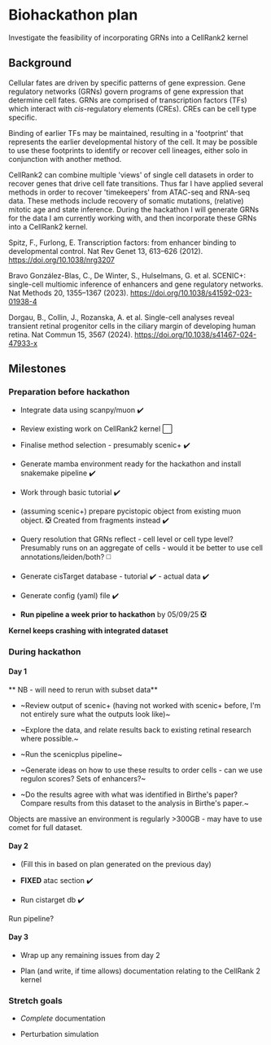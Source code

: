 # Biohackathon plan

Investigate the feasibility of incorporating GRNs into a CellRank2 kernel

## Background

Cellular fates are driven by specific patterns of gene expression. Gene regulatory networks (GRNs) govern programs of gene expression that determine cell fates. GRNs are comprised of transcription factors (TFs) which interact with _cis_-regulatory elements (CREs). CREs can be cell type specific. 

Binding of earlier TFs may be maintained, resulting in a 'footprint' that represents the earlier developmental history of the cell. It may be possible to use these footprints to identify or recover cell lineages, either solo in conjunction with another method.

CellRank2 can combine multiple 'views' of single cell datasets in order to recover genes that drive cell fate transitions. Thus far I have applied several methods in order to recover 'timekeepers' from ATAC-seq and RNA-seq data. These methods include recovery of somatic mutations, (relative) mitotic age and state inference. During the hackathon I will generate GRNs for the data I am currently working with, and then incorporate these GRNs into a CellRank2 kernel.

Spitz, F., Furlong, E. Transcription factors: from enhancer binding to developmental control. Nat Rev Genet 13, 613–626 (2012). https://doi.org/10.1038/nrg3207

Bravo González-Blas, C., De Winter, S., Hulselmans, G. et al. SCENIC+: single-cell multiomic inference of enhancers and gene regulatory networks. Nat Methods 20, 1355–1367 (2023). https://doi.org/10.1038/s41592-023-01938-4

Dorgau, B., Collin, J., Rozanska, A. et al. Single-cell analyses reveal transient retinal progenitor cells in the ciliary margin of developing human retina. Nat Commun 15, 3567 (2024). https://doi.org/10.1038/s41467-024-47933-x

## Milestones

### Preparation before hackathon 

* Integrate data using scanpy/muon ✔️

* Review existing work on CellRank2 kernel ⬜

* Finalise method selection - presumably scenic+ ✔️

* Generate mamba environment ready for the hackathon and install snakemake pipeline ✔️

* Work through basic tutorial ✔️

* (assuming scenic+) prepare pycistopic object from existing muon object. ❎ Created from fragments instead ✔️

* Query resolution that GRNs reflect - cell level or cell type level? Presumably runs on an aggregate of cells - would it be better to use cell annotations/leiden/both? ◻️

* Generate cisTarget database - tutorial ✔️ - actual data ✔️

* Generate config (yaml) file ✔️

* **Run pipeline a week prior to hackathon** by 05/09/25 ❎

**Kernel keeps crashing with integrated dataset**


### During hackathon

#### Day 1

** NB - will need to rerun with subset data**

* ~Review output of scenic+ (having not worked with scenic+ before, I'm not entirely sure what the outputs look like)~

* ~Explore the data, and relate results back to existing retinal research where possible.~

* ~Run the scenicplus pipeline~

* ~Generate ideas on how to use these results to order cells - can we use regulon scores? Sets of enhancers?~

* ~Do the results agree with what was identified in Birthe's paper? Compare results from this dataset to the analysis in Birthe's paper.~

Objects are massive an environment is regularly >300GB - may have to use comet for full dataset.

#### Day 2

* (Fill this in based on plan generated on the previous day)

* **FIXED** atac section ✔️

* Run cistarget db ✔️

Run pipeline?

#### Day 3

* Wrap up any remaining issues from day 2

* Plan (and write, if time allows) documentation relating to the CellRank 2 kernel

### Stretch goals

* _Complete_ documentation

* Perturbation simulation





